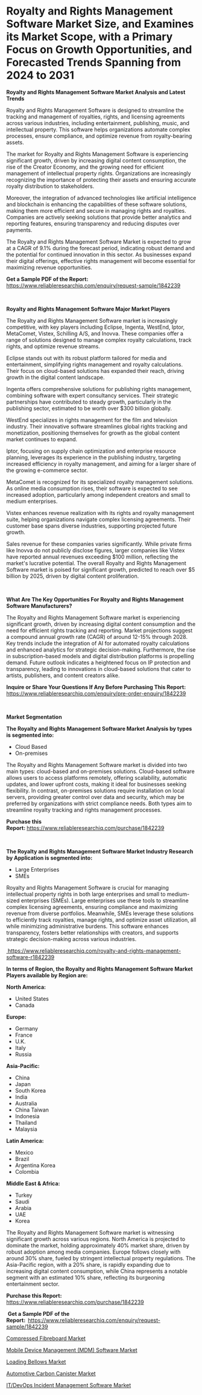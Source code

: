 <p><h1>Royalty and Rights Management Software Market Size, and Examines its Market Scope, with a Primary Focus on Growth Opportunities, and Forecasted Trends Spanning from 2024 to 2031</h1></p><p><strong>Royalty and Rights Management Software Market Analysis and Latest Trends</strong></p>
<p><p>Royalty and Rights Management Software is designed to streamline the tracking and management of royalties, rights, and licensing agreements across various industries, including entertainment, publishing, music, and intellectual property. This software helps organizations automate complex processes, ensure compliance, and optimize revenue from royalty-bearing assets. </p><p>The market for Royalty and Rights Management Software is experiencing significant growth, driven by increasing digital content consumption, the rise of the Creator Economy, and the growing need for efficient management of intellectual property rights. Organizations are increasingly recognizing the importance of protecting their assets and ensuring accurate royalty distribution to stakeholders. </p><p>Moreover, the integration of advanced technologies like artificial intelligence and blockchain is enhancing the capabilities of these software solutions, making them more efficient and secure in managing rights and royalties. Companies are actively seeking solutions that provide better analytics and reporting features, ensuring transparency and reducing disputes over payments. </p><p>The Royalty and Rights Management Software Market is expected to grow at a CAGR of 9.1% during the forecast period, indicating robust demand and the potential for continued innovation in this sector. As businesses expand their digital offerings, effective rights management will become essential for maximizing revenue opportunities.</p></p>
<p><strong>Get a Sample PDF of the Report:&nbsp;</strong> <a href="https://www.reliableresearchiq.com/enquiry/request-sample/1842239?utm_campaign=1123&utm_medium=2&utm_source=Github&utm_content=ia&utm_term=16102024&utm_id=royalty-and-rights-management-software">https://www.reliableresearchiq.com/enquiry/request-sample/1842239</a></p>
<p>&nbsp;</p>
<p><strong>Royalty and Rights Management Software Major Market Players</strong></p>
<p><p>The Royalty and Rights Management Software market is increasingly competitive, with key players including Eclipse, Ingenta, WestEnd, Iptor, MetaComet, Vistex, Schilling A/S, and Inovva. These companies offer a range of solutions designed to manage complex royalty calculations, track rights, and optimize revenue streams.</p><p>Eclipse stands out with its robust platform tailored for media and entertainment, simplifying rights management and royalty calculations. Their focus on cloud-based solutions has expanded their reach, driving growth in the digital content landscape.</p><p>Ingenta offers comprehensive solutions for publishing rights management, combining software with expert consultancy services. Their strategic partnerships have contributed to steady growth, particularly in the publishing sector, estimated to be worth over $300 billion globally.</p><p>WestEnd specializes in rights management for the film and television industry. Their innovative software streamlines global rights tracking and monetization, positioning themselves for growth as the global content market continues to expand.</p><p>Iptor, focusing on supply chain optimization and enterprise resource planning, leverages its experience in the publishing industry, targeting increased efficiency in royalty management, and aiming for a larger share of the growing e-commerce sector.</p><p>MetaComet is recognized for its specialized royalty management solutions. As online media consumption rises, their software is expected to see increased adoption, particularly among independent creators and small to medium enterprises.</p><p>Vistex enhances revenue realization with its rights and royalty management suite, helping organizations navigate complex licensing agreements. Their customer base spans diverse industries, supporting projected future growth.</p><p>Sales revenue for these companies varies significantly. While private firms like Inovva do not publicly disclose figures, larger companies like Vistex have reported annual revenues exceeding $100 million, reflecting the market's lucrative potential. The overall Royalty and Rights Management Software market is poised for significant growth, predicted to reach over $5 billion by 2025, driven by digital content proliferation.</p></p>
<p>&nbsp;</p>
<p><strong>What Are The Key Opportunities For Royalty and Rights Management Software Manufacturers?</strong></p>
<p><p>The Royalty and Rights Management Software market is experiencing significant growth, driven by increasing digital content consumption and the need for efficient rights tracking and reporting. Market projections suggest a compound annual growth rate (CAGR) of around 12-15% through 2028. Key trends include the integration of AI for automated royalty calculations and enhanced analytics for strategic decision-making. Furthermore, the rise in subscription-based models and digital distribution platforms is propelling demand. Future outlook indicates a heightened focus on IP protection and transparency, leading to innovations in cloud-based solutions that cater to artists, publishers, and content creators alike.</p></p>
<p><strong>Inquire or Share Your Questions If Any Before Purchasing This Report:</strong> <a href="https://www.reliableresearchiq.com/enquiry/pre-order-enquiry/1842239?utm_campaign=1123&utm_medium=2&utm_source=Github&utm_content=ia&utm_term=16102024&utm_id=royalty-and-rights-management-software">https://www.reliableresearchiq.com/enquiry/pre-order-enquiry/1842239</a></p>
<p>&nbsp;</p>
<p><strong>Market Segmentation</strong></p>
<p><strong>The Royalty and Rights Management Software Market Analysis by types is segmented into:</strong></p>
<p><ul><li>Cloud Based</li><li>On-premises</li></ul></p>
<p><p>The Royalty and Rights Management Software market is divided into two main types: cloud-based and on-premises solutions. Cloud-based software allows users to access platforms remotely, offering scalability, automatic updates, and lower upfront costs, making it ideal for businesses seeking flexibility. In contrast, on-premises solutions require installation on local servers, providing greater control over data and security, which may be preferred by organizations with strict compliance needs. Both types aim to streamline royalty tracking and rights management processes.</p></p>
<p><strong>Purchase this Report:&nbsp;</strong><a href="https://www.reliableresearchiq.com/purchase/1842239?utm_campaign=1123&utm_medium=2&utm_source=Github&utm_content=ia&utm_term=16102024&utm_id=royalty-and-rights-management-software">https://www.reliableresearchiq.com/purchase/1842239</a></p>
<p>&nbsp;</p>
<p><strong>The Royalty and Rights Management Software Market Industry Research by Application is segmented into:</strong></p>
<p><ul><li>Large Enterprises</li><li>SMEs</li></ul></p>
<p><p>Royalty and Rights Management Software is crucial for managing intellectual property rights in both large enterprises and small to medium-sized enterprises (SMEs). Large enterprises use these tools to streamline complex licensing agreements, ensuring compliance and maximizing revenue from diverse portfolios. Meanwhile, SMEs leverage these solutions to efficiently track royalties, manage rights, and optimize asset utilization, all while minimizing administrative burdens. This software enhances transparency, fosters better relationships with creators, and supports strategic decision-making across various industries.</p></p>
<p><a href="https://www.reliableresearchiq.com/royalty-and-rights-management-software-r1842239?utm_campaign=1123&utm_medium=2&utm_source=Github&utm_content=ia&utm_term=16102024&utm_id=royalty-and-rights-management-software">&nbsp;https://www.reliableresearchiq.com/royalty-and-rights-management-software-r1842239</a></p>
<p><strong>In terms of Region, the Royalty and Rights Management Software Market Players available by Region are:</strong></p>
<p>
    <p> <strong> North America: </strong>
        <ul>
            <li>United States</li>
            <li>Canada</li>
        </ul>
        </p> 
    <p> <strong> Europe: </strong>
        <ul>
            <li>Germany</li>
            <li>France</li>
            <li>U.K.</li>
            <li>Italy</li>
            <li>Russia</li>
        </ul>
        </p> 
    <p> <strong> Asia-Pacific: </strong>
        <ul>
            <li>China</li>
            <li>Japan</li>
            <li>South Korea</li>
            <li>India</li>
            <li>Australia</li>
            <li>China Taiwan</li>
            <li>Indonesia</li>
            <li>Thailand</li>
            <li>Malaysia</li>
        </ul>
        </p> 
    <p> <strong> Latin America: </strong>
        <ul>
            <li>Mexico</li>
            <li>Brazil</li>
            <li>Argentina Korea</li>
            <li>Colombia</li>
        </ul>
        </p> 
    <p> <strong> Middle East & Africa: </strong>
        <ul>
            <li>Turkey</li>
            <li>Saudi</li>
            <li>Arabia</li>
            <li>UAE</li>
            <li>Korea</li>
        </ul>
    </p>
    </p>
<p><p>The Royalty and Rights Management Software market is witnessing significant growth across various regions. North America is projected to dominate the market, holding approximately 40% market share, driven by robust adoption among media companies. Europe follows closely with around 30% share, fueled by stringent intellectual property regulations. The Asia-Pacific region, with a 20% share, is rapidly expanding due to increasing digital content consumption, while China represents a notable segment with an estimated 10% share, reflecting its burgeoning entertainment sector.</p></p>
<p><strong>Purchase this Report: </strong><a href="https://www.reliableresearchiq.com/purchase/1842239?utm_campaign=1123&utm_medium=2&utm_source=Github&utm_content=ia&utm_term=16102024&utm_id=royalty-and-rights-management-software">https://www.reliableresearchiq.com/purchase/1842239</a></p>
<p>&nbsp;<strong>Get a Sample PDF of the Report:&nbsp;&nbsp;</strong><a href="https://www.reliableresearchiq.com/enquiry/request-sample/1842239?utm_campaign=1123&utm_medium=2&utm_source=Github&utm_content=ia&utm_term=16102024&utm_id=royalty-and-rights-management-software">https://www.reliableresearchiq.com/enquiry/request-sample/1842239</a></p>
<p><strong></strong></p>
<p><p><a href="https://www.linkedin.com/pulse/compressed-fibreboard-market-research-report-exploring-size-em0ne?utm_campaign=1123&utm_medium=2&utm_source=Github&utm_content=ia&utm_term=16102024&utm_id=royalty-and-rights-management-software">Compressed Fibreboard Market</a></p><p><a href="https://github.com/MegiDuro586/Market-Research-Report-List-1/blob/main/mobile-device-management-mdm-software-market.md?utm_campaign=1123&utm_medium=2&utm_source=Github&utm_content=ia&utm_term=16102024&utm_id=royalty-and-rights-management-software">Mobile Device Management (MDM) Software Market</a></p><p><a href="https://issuu.com/reportprime-2/docs/loading-bellows-market-size-2030.pp_9554282d59d042?utm_campaign=1123&utm_medium=2&utm_source=Github&utm_content=ia&utm_term=16102024&utm_id=royalty-and-rights-management-software">Loading Bellows Market</a></p><p><a href="https://www.linkedin.com/pulse/automotive-carbon-canister-industry-insights-report-analyzing-eayre?utm_campaign=1123&utm_medium=2&utm_source=Github&utm_content=ia&utm_term=16102024&utm_id=royalty-and-rights-management-software">Automotive Carbon Canister Market</a></p><p><a href="https://github.com/akrenkthongy/Market-Research-Report-List-1/blob/main/itdevops-incident-management-software-market.md?utm_campaign=1123&utm_medium=2&utm_source=Github&utm_content=ia&utm_term=16102024&utm_id=royalty-and-rights-management-software">IT/DevOps Incident Management Software Market</a></p></p>